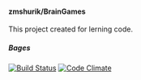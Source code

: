 #### zmshurik/BrainGames

This project created for lerning code.

##### Bages
[![Build Status](https://travis-ci.org/zmshurik/project-lvl1-s152.svg?branch=master)](https://travis-ci.org/zmshurik/project-lvl1-s152)
[![Code Climate](https://codeclimate.com/github/codeclimate/codeclimate/badges/gpa.svg)](https://codeclimate.com/github/zmshurik/project-lvl1-s152)